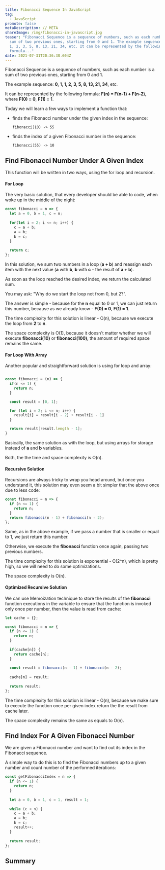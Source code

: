 ```yaml
---
title: Fibonacci Sequence In JavaScript
tag:
  - JavaScript
promote: false
metaDescription: // META
shareImage: /img/fibonacci-in-javascript.jpg
teaser: "Fibonacci Sequence is a sequence of numbers, such as each number is a
  sum of two previous ones, starting from 0 and 1. The example sequence: 0, 1,
  1, 2, 3, 5, 8, 13, 21, 34, etc. It can be represented by the following
  formula..."
date: 2021-07-31T20:36:38.604Z
---
```

Fibonacci Sequence is a sequence of numbers, such as each number is a sum of two previous ones, starting from 0 and 1.

The example sequence: **0, 1, 1, 2, 3, 5, 8, 13, 21, 34**, etc.

It can be represented by the following formula: **F(n) = F(n-1) + F(n-2)**, where **F(0) = 0**, **F(1) = 1**.

Today we will learn a few ways to implement a function that:

* finds the Fibonacci number under the given index in the sequence:

  `fibonacci(10) -> 55`
* finds the index of a given Fibonacci number in the sequence:

  `fibonacci(55) -> 10`

## Find Fibonacci Number Under A Given Index

This function will be written in two ways, using the for loop and recursion.

#### For Loop

The very basic solution, that every developer should be able to code, when woke up in the middle of the night:

```javascript
const fibonacci = n => {
  let a = 0, b = 1, c = n;
  
  for(let i = 2; i <= n; i++) {
    c = a + b;
    a = b;
    b = c;
  }
  
  return c;
};

```

In this solution, we sum two numbers in a loop (**a + b**) and reassign each item with the next value (**a** with **b**, **b** with **c** - the result of **a + b**).

As soon as the loop reached the desired index, we return the calculated sum.

You may ask: "Why do we start the loop not from 0, but 2?".

The answer is simple - because for the **n** equal to 0 or 1, we can just return this number, because as we already know - **F(0) = 0**, **F(1) = 1**.

The time complexity for this solution is linear - O(n), because we execute the loop from **2** to **n**.

The space complexity is O(1), because it doesn't matter whether we will execute **fibonacci(10)** or **fibonacci(100)**, the amount of required space remains the same. 

#### For Loop With Array

Another popular and straightforward solution is using for loop and array:

```javascript

const fibonacci = (n) => {
  if(n <= 1) {
    return n;
  }

  const result = [0, 1];

  for (let i = 2; i <= n; i++) {
    result[i] = result[i - 2] + result[i - 1]
  }

  return result[result.length - 1];
}
```

Basically, the same solution as with the loop, but using arrays for storage instead of **a** and **b** variables.

Both, the the time and space complexity is O(n).

#### Recursive Solution

Recursions are always tricky to wrap you head around, but once you understand it, this solution may even seem a bit simpler that the above once due to less code:

```javascript
const fibonacci = n => {
  if (n <= 1) {
    return n;
  }
  return fibonacci(n - 1) + fibonacci(n - 2);
};
```

Same, as in the above example, if we pass a number that is smaller or equal to 1, we just return this number.

Otherwise, we execute the **fibonacci** function once again, passing two previous numbers.

The time complexity for this solution is exponential - O(2^n), which is pretty high, so we will need to do some optimizations.

The space complexity is O(n).

#### Optimized Recursive Solution

We can use Memoization technique to store the results of the **fibonacci** function executions in the variable to ensure that the function is invoked only once per number, then the value is read from cache:

```javascript
let cache = {};

const fibonacci = n => {
  if (n <= 1) {
    return n;
  }
  
  if(cache[n]) {
    return cache[n];
  }
  
  const result = fibonacci(n - 1) + fibonacci(n - 2);
  
  cache[n] = result;
  
  return result;
};
```

The time complexity for this solution is linear - O(n), because we make sure to execute the function once per given index return the the result from cache later.

The space complexity remains the same as equals to O(n).

## Find Index For A Given Fibonacci Number

We are given a Fibonacci number and want to find out its index in the Fibonacci sequence.

A simple way to do this is to find the Fibonacci numbers up to a given number and count number of the performed iterations: 

```javascript
const getFibonacciIndex = n => {
  if (n <= 1) {
    return n;
  }
   
  let a = 0, b = 1, c = 1, result = 1;
  
  while (c < n) {
    c = a + b;
    a = b;
    b = c;
    result++;
  }
  
  return result;
};
```

## Summary